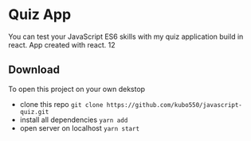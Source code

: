 # Quiz App

You can test your JavaScript ES6 skills with my quiz application build in react. App created with react.
12
## Download 

To open this project on your own dekstop 
 - clone this repo ` git clone https://github.com/kubo550/javascript-quiz.git `
 - install all dependencies ` yarn add `
 - open server on localhost ` yarn start `
